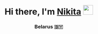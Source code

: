 <h1 align="center">Hi there, I'm <a href="https://t.me/eeenn0" target="_blank">Nikita</a> 
<img src="https://github.com/blackcater/blackcater/raw/main/images/Hi.gif" height="32"/></h1>
<h3 align="center">Belarus 🇧🇾</h3>

